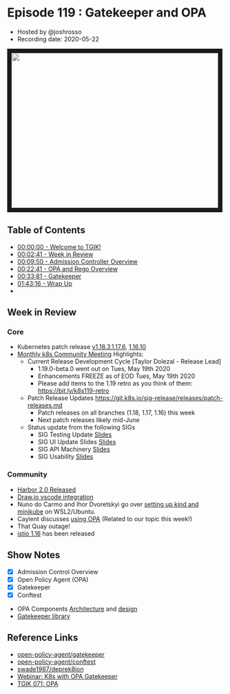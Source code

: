 # Episode 119 : Gatekeeper and OPA

- Hosted by @joshrosso
- Recording date: 2020-05-22

<!--- Thumbnailed embed of the video, n8Xo_ghCIOSY is the video id from the youtube url --->

<a href="https://www.youtube.com/watch?v=ZJgaGJm9NJE
" target="_blank"><img src="http://img.youtube.com/vi/ZJgaGJm9NJE/hqdefault.jpg" width="480" height="360" border="10" /></a>

## Table of Contents

- [00:00:00 - Welcome to TGIK!](https://youtu.be/ZJgaGJm9NJE)
- [00:02:41 - Week in Review](https://youtu.be/ZJgaGJm9NJE?t=161)
- [00:09:50 - Admission Controller Overview](https://youtu.be/ZJgaGJm9NJE?t=590)
- [00:22:41 - OPA and Rego Overview](https://youtu.be/ZJgaGJm9NJE?t=1361)
- [00:33:81 - Gatekeeper](https://youtu.be/ZJgaGJm9NJE?t=2311)
- [01:43:16 - Wrap Up](https://youtu.be/ZJgaGJm9NJE?t=6196)
- 

## Week in Review

### Core
- Kubernetes patch release [v1.18.3](https://groups.google.com/forum/#!topic/kubernetes-announce/bBwTrUxuHDg),[1.17.6](https://groups.google.com/forum/#!topic/kubernetes-announce/EFxDXgiMLR0), [1.16.10](https://groups.google.com/forum/#!topic/kubernetes-announce/NcLzEpflUrs)
- [Monthly k8s Community Meeting](https://discuss.kubernetes.io/t/kubernetes-community-meeting-notes/35/77) Highlights:
    - Current Release Development Cycle [Taylor Dolezal - Release Lead]
      - 1.19.0-beta.0 went out on Tues, May 19th 2020
      - Enhancements FREEZE as of EOD Tues, May 19th 2020
      - Please add items to the 1.19 retro as you think of them: https://bit.ly/k8s119-retro
    - Patch Release Updates https://git.k8s.io/sig-release/releases/patch-releases.md
      - Patch releases on all branches (1.18, 1.17, 1.16) this week
      - Next patch releases likely mid-June
    - Status update from the following SIGs
      -   SIG Testing Update [Slides](https://docs.google.com/presentation/d/1H-MLhKJJVsQG2eDCEv48M_WAzMc66dKaYMgfOSGQRJM/edit#slide=id.g401c104a3c_0_0)
      -   SIG UI Update Slides [Slides](https://docs.google.com/presentation/d/1W4NioOkAF2VFiu-5t80p2vlu3_OznpugiyiViFuitaM/edit#slide=id.g338ac0a8b6_0_27)
      -   SIG API Machinery [Slides](https://docs.google.com/presentation/d/1UWRaMVtTD3yVhJ3MGBpt7LRIaRHTaQZoGlDT7Bl7jLE/edit#slide=id.g401c104a3c_0_0)
      -   SIG Usability [Slides](https://docs.google.com/presentation/d/18ISAYsExgoxk8ER47rrcv-89ZJBCZeUEdXLjT8q7HL8/)

### Community

- [Harbor 2.0 Released](https://goharbor.io/blog/harbor-2.0)
- [Draw.io vscode integration](https://marketplace.visualstudio.com/items?itemName=hediet.vscode-drawio)
- Nuno do Carmo and Ihor Dvoretskyi go over [setting up kind and minikube](https://kubernetes.io/blog/2020/05/21/wsl-docker-kubernetes-on-the-windows-desktop/) on WSL2/Ubuntu.  
- Caylent discusses [using OPA](https://caylent.com/leveraging-kubernetes-open-policy-agent) (Related to our topic this week!)
- That Quay outage!
- [istio 1.16](https://istio.io/news/releases/1.6.x/announcing-1.6/) has been released 

## Show Notes

- [x] Admission Control Overview
- [x] Open Policy Agent (OPA)
- [x] Gatekeeper
- [x] Conftest
- OPA Components [Architecture](https://docs.google.com/document/d/1It-Mpz36ygqrElmh2hZ3DvDIqKYyKUZN6V4d7UTlEG8/edit#heading=h.rzuko1admjwd)  and [design](https://github.com/open-policy-agent/gatekeeper/tree/master/docs/design)
- [Gatekeeper library](https://github.com/open-policy-agent/gatekeeper/tree/master/library)



## Reference Links

- [open-policy-agent/gatekeeper](https://github.com/open-policy-agent/gatekeeper)
- [open-policy-agent/conftest](open-policy-agent/conftest)
- [swade1987/deprek8ion](https://github.com/swade1987/deprek8ion)
- [Webinar: K8s with OPA Gatekeeper](https://www.youtube.com/watch?v=v4wJE3I8BYM)
- [TGIK 071: OPA](https://www.youtube.com/watch?v=QU9BGPf0hBw) 

